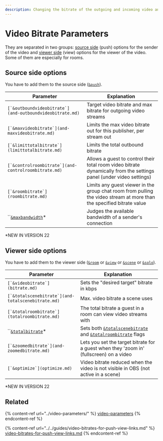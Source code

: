 ```yaml
---
description: Changing the bitrate of the outgoing and incoming video and for rooms
---
```


# Video Bitrate Parameters

They are separated in two groups: [source side](./#source-side-options) (push) options for the sender of the video and [viewer side](./#viewer-side-options) (view) options for the viewer of the video. Some of them are especially for rooms.

## Source side options

You have to add them to the source side ([`&push`](../../source-settings/push.md)).

| Parameter                                                  | Explanation                                                                                                           |
| ---------------------------------------------------------- | --------------------------------------------------------------------------------------------------------------------- |
| ``[`&outboundvideobitrate`](and-outboundvideobitrate.md)`` | Target video bitrate and max bitrate for outgoing video streams                                                       |
| ``[`&maxvideobitrate`](and-maxvideobitrate.md)``           | Limits the max video bitrate out for this publisher, per stream out                                                   |
| ``[`&limittotalbitrate`](limittotalbitrate.md)``           | Limits the total outbound bitrate                                                                                     |
| ``[`&controlroombitrate`](and-controlroombitrate.md)``     | Allows a guest to control their total room video bitrate dynamically from the settings panel (under video settings)   |
| ``[`&roombitrate`](roombitrate.md)``                       | Limits any guest viewer in the group chat room from pulling the video stream at more than the specified bitrate value |
| ``[`&maxbandwidth`](and-maxbandwidth.md)\*                 | Judges the available bandwidth of a sender's connection                                                               |

\*NEW IN VERSION 22

## **Viewer side options**

You have to add them to the viewer side ([`&room`](../../general-settings/room.md) or [`&view`](../view-parameters/view.md) or [`&scene`](../view-parameters/scene.md) or [`&solo`](../mixer-scene-parameters/and-solo.md)).

| Parameter                                            | Explanation                                                                                                     |
| ---------------------------------------------------- | --------------------------------------------------------------------------------------------------------------- |
| ``[`&videobitrate`](bitrate.md)``                    | Sets the "desired target" bitrate in kbps                                                                       |
| ``[`&totalscenebitrate`](and-totalscenebitrate.md)`` | Max. video bitrate a scene uses                                                                                 |
| ``[`&totalroombitrate`](totalroombitrate.md)``       | The total bitrate a guest in a room can view video streams with                                                 |
| ``[`&totalbitrate`](and-totalbitrate.md)\*           | Sets both [`&totalscenebitrate`](and-totalscenebitrate.md) and [`&totalroombitrate`](totalroombitrate.md) flags |
| ``[`&zoomedbitrate`](and-zoomedbitrate.md)``         | Lets you set the target bitrate for a guest when they 'zoom in' (fullscreen) on a video                         |
| ``[`&optimize`](optimize.md)``                       | Video bitrate reduced when the video is not visible in OBS (not active in a scene)                              |

\*NEW IN VERSION 22

## Related

{% content-ref url="../video-parameters/" %}
[video-parameters](../video-parameters/)
{% endcontent-ref %}

{% content-ref url="../../guides/video-bitrates-for-push-view-links.md" %}
[video-bitrates-for-push-view-links.md](../../guides/video-bitrates-for-push-view-links.md)
{% endcontent-ref %}
